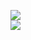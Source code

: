[![](https://img.shields.io/badge/Made%20With-Github%20Spray-lightgrey.svg?style=for-the-badge&logo=github)](https://github.com/Annihil/github-spray#29844)  
[![](https://i.imgur.com/2DrTn0Z.gif)](https://github.com/Annihil/github-spray)